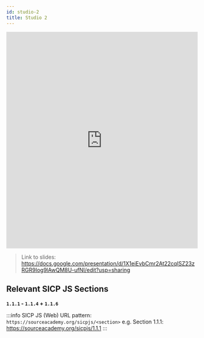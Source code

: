 ```yaml
---
id: studio-2
title: Studio 2
---
```


<iframe src="https://docs.google.com/presentation/d/e/2PACX-1vQuk-ev3Y1pzZ0IiBpUNi8QUcALDIBxz8_I-MnDvZ5-Ivg_Ugebyat3gfz1pr-m9jk4LmVqDZ4Wy0PR/embed?start=false&loop=false&delayms=3000" frameborder="0" width="100%" height="569" allowfullscreen="true" mozallowfullscreen="true" webkitallowfullscreen="true"></iframe>

> Link to slides: https://docs.google.com/presentation/d/1X1eiEvbCmr2At22cqISZ23zRGR9Iog9lAwQM8U-ufNI/edit?usp=sharing

## Relevant SICP JS Sections

**`1.1.1` - `1.1.4` + `1.1.6`**

:::info
SICP JS (Web) URL pattern: `https://sourceacademy.org/sicpjs/<section>`
e.g. Section 1.1.1: https://sourceacademy.org/sicpjs/1.1.1
:::
